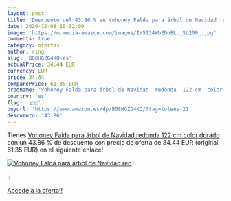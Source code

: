 ```yaml
---
layout: post
title: 'Descuento del 43.86 % en Vohoney Falda para árbol de Navidad  red'
date: 2020-12-08 10:02:09
image: 'https://m.media-amazon.com/images/I/5134WbEDn8L._SL200_.jpg'
comments: true
category: ofertas
author: ring
slug: 'B08HGZG4KQ-es'
actualPrice: 34.44 EUR
currency: EUR
price: 34.44
comparePrice: 61.35 EUR
prodname: 'Vohoney Falda para árbol de Navidad  redonda  122 cm  color dorado'
country: 'es'
flag: '🇪🇸'
buyurl: 'https://www.amazon.es/dp/B08HGZG4KQ/?tag=tolees-21'
descuento: '43.86'
---
```


Tienes [Vohoney Falda para árbol de Navidad  redonda  122 cm  color dorado](https://www.amazon.es/dp/B08HGZG4KQ/?tag=tolees-21) con un 43.86 % de descuento con precio de oferta de 34.44 EUR (original: 61.35 EUR) en el siguiente enlace!

[![Vohoney Falda para árbol de Navidad  red](https://m.media-amazon.com/images/I/5134WbEDn8L._SL200_.jpg)](https://www.amazon.es/dp/B08HGZG4KQ/?tag=tolees-21)

ℹ️:


[Accede a la oferta!!](https://www.amazon.es/dp/B08HGZG4KQ/?tag=tolees-21)
